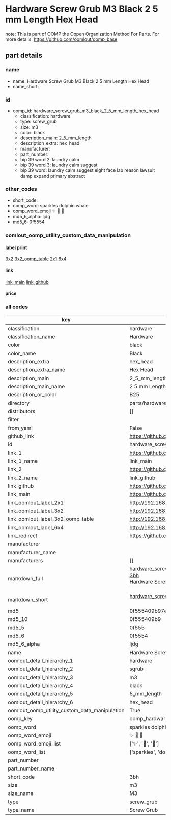 # Hardware Screw Grub M3 Black 2 5 mm Length Hex Head  

note: This is part of OOMP the Oopen Organization Method For Parts. For more details: https://github.com/oomlout/oomp_base

##  part details
  







### name
* name: Hardware Screw Grub M3 Black 2 5 mm Length Hex Head
* name_short: 
### id
* oomp_id: hardware_screw_grub_m3_black_2_5_mm_length_hex_head
  * classification: hardware
  * type: screw_grub
  * size: m3
  * color: black
  * description_main: 2_5_mm_length
  * description_extra: hex_head
  * manufacturer: 
  * part_number: 
  * bip 39 word 2: laundry calm
  * bip 39 word 3: laundry calm suggest
  * bip 39 word: laundry calm suggest eight face lab reason lawsuit damp expand primary abstract

### other_codes
* short_code: 
* oomp_word: sparkles dolphin whale
* oomp_word_emoji :sparkles: :dolphin: :whale:
* md5_6_alpha: ljdg
* md5_6: 0f5554






### oomlout_oomp_utility_custom_data_manipulation
#### label print
[3x2](http://192.168.1.245:1112/?label=oomp%20ljdg)
[3x2_oomp_table](http://192.168.1.108:1112/?label=oomp%20ljdg)
[2x1](http://192.168.1.242:1112/?label=oomp%20ljdg)
[6x4](http://192.168.1.55:1112/?label=oomp%20ljdg)    

#### link

[link_main](https://github.com/oomlout/oomlout_oomp_version_1_messy/tree/main/parts/hardware_screw_grub_m3_black_2_5_mm_length_hex_head) [link_github](https://github.com/oomlout/oomlout_oomp_version_1_messy/tree/main/parts/hardware_screw_grub_m3_black_2_5_mm_length_hex_head)                             

#### price







### all codes 
| key | value |  
| --- | --- |  
| classification | hardware |  
| classification_name | Hardware |  
| color | black |  
| color_name | Black |  
| description_extra | hex_head |  
| description_extra_name | Hex Head |  
| description_main | 2_5_mm_length |  
| description_main_name | 2 5 mm Length |  
| description_or_color | B25 |  
| directory | parts/hardware_screw_grub_m3_black_2_5_mm_length_hex_head |  
| distributors | [] |  
| filter |  |  
| from_yaml | False |  
| github_link | https://github.com/oomlout/oomlout_oomp_part_src/tree/main/parts/hardware_screw_grub_m3_black_2_5_mm_length_hex_head |  
| id | hardware_screw_grub_m3_black_2_5_mm_length_hex_head |  
| link_1 | https://github.com/oomlout/oomlout_oomp_version_1_messy/tree/main/parts/hardware_screw_grub_m3_black_2_5_mm_length_hex_head |  
| link_1_name | link_main |  
| link_2 | https://github.com/oomlout/oomlout_oomp_version_1_messy/tree/main/parts/hardware_screw_grub_m3_black_2_5_mm_length_hex_head |  
| link_2_name | link_github |  
| link_github | https://github.com/oomlout/oomlout_oomp_version_1_messy/tree/main/parts/hardware_screw_grub_m3_black_2_5_mm_length_hex_head |  
| link_main | https://github.com/oomlout/oomlout_oomp_version_1_messy/tree/main/parts/hardware_screw_grub_m3_black_2_5_mm_length_hex_head |  
| link_oomlout_label_2x1 | http://192.168.1.242:1112/?label=oomp%20ljdg |  
| link_oomlout_label_3x2 | http://192.168.1.245:1112/?label=oomp%20ljdg |  
| link_oomlout_label_3x2_oomp_table | http://192.168.1.108:1112/?label=oomp%20ljdg |  
| link_oomlout_label_6x4 | http://192.168.1.55:1112/?label=oomp%20ljdg |  
| link_redirect | https://github.com/oomlout/oomlout_oomp_version_1_messy/tree/main/parts/hardware_screw_grub_m3_black_2_5_mm_length_hex_head |  
| manufacturer |  |  
| manufacturer_name |  |  
| manufacturers | [] |  
| markdown_full | [hardware_screw_grub_m3_black_2_5_mm_length_hex_head](none)<br>[3bh](none)<br>[Hardware Screw Grub M3 Black 2 5 Mm Length Hex Head](none)<br><br> |  
| markdown_short | [hardware_screw_grub_m3_black_2_5_mm_length_hex_head](none)<br><br> |  
| md5 | 0f555409b97e3661f028c46fb1c823ed |  
| md5_10 | 0f555409b9 |  
| md5_5 | 0f555 |  
| md5_6 | 0f5554 |  
| md5_6_alpha | ljdg |  
| name | Hardware Screw Grub M3 Black 2 5 mm Length Hex Head |  
| oomlout_detail_hierarchy_1 | hardware |  
| oomlout_detail_hierarchy_2 | sgrub |  
| oomlout_detail_hierarchy_3 | m3 |  
| oomlout_detail_hierarchy_4 | black |  
| oomlout_detail_hierarchy_5 | 5_mm_length |  
| oomlout_detail_hierarchy_6 | hex_head |  
| oomlout_oomp_utility_custom_data_manipulation | True |  
| oomp_key | oomp_hardware_screw_grub_m3_black_2_5_mm_length_hex_head |  
| oomp_word | sparkles dolphin whale |  
| oomp_word_emoji | :sparkles: :dolphin: :whale: |  
| oomp_word_emoji_list | [':sparkles:', ':dolphin:', ':whale:'] |  
| oomp_word_list | ['sparkles', 'dolphin', 'whale'] |  
| part_number |  |  
| part_number_name |  |  
| short_code | 3bh |  
| size | m3 |  
| size_name | M3 |  
| type | screw_grub |  
| type_name | Screw Grub |  
